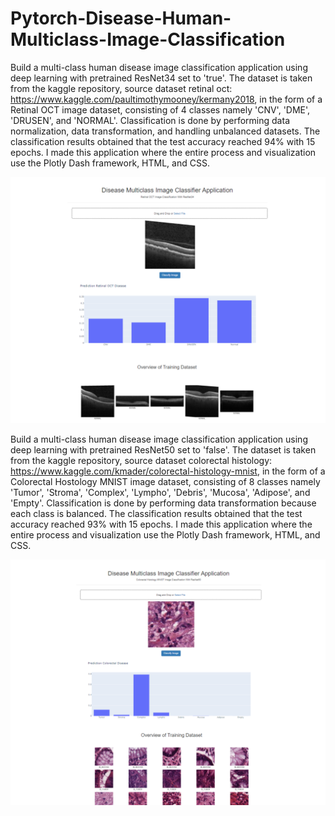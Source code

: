 # Pytorch-Disease-Human-Multiclass-Image-Classification

Build a multi-class human disease image classification application using deep learning with pretrained ResNet34 set to 'true'. The dataset is taken from the kaggle repository, source dataset retinal oct: https://www.kaggle.com/paultimothymooney/kermany2018, in the form of a Retinal OCT image dataset, consisting of 4 classes namely 'CNV', 'DME', 'DRUSEN', and 'NORMAL'. Classification is done by performing data normalization, data transformation, and handling unbalanced datasets. The classification results obtained that the test accuracy reached 94% with 15 epochs. I made this application where the entire process and visualization use the Plotly Dash framework, HTML, and CSS.

![Retinal OCT Image Classification App](https://github.com/AnnisaRizki30/Pytorch-Disease-Human-Multiclass-Image-Classification/blob/main/OCT.png?raw=true)

Build a multi-class human disease image classification application using deep learning with pretrained ResNet50 set to 'false'. The dataset is taken from the kaggle repository, source dataset colorectal histology: https://www.kaggle.com/kmader/colorectal-histology-mnist, in the form of a Colorectal Hostology MNIST image dataset, consisting of 8 classes namely 'Tumor', 'Stroma', 'Complex', 'Lympho', 'Debris', 'Mucosa', 'Adipose', and 'Empty'. Classification is done by performing data transformation because each class is balanced. The classification results obtained that the test accuracy reached 93% with 15 epochs. I made this application where the entire process and visualization use the Plotly Dash framework, HTML, and CSS.

![Colorectal MNIST Image Classification App](https://github.com/AnnisaRizki30/Pytorch-Disease-Human-Multiclass-Image-Classification/blob/main/Colorectal.png?raw=true)
